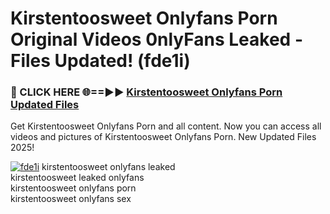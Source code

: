 # Kirstentoosweet Onlyfans Porn Original Videos 0nlyFans Leaked - Files Updated! (fde1i)

<h3>🔴 CLICK HERE 🌐==►► <a href="https://tinyurl.com/4seja8ks" rel="nofollow">Kirstentoosweet Onlyfans Porn Updated Files</a></h3>

Get Kirstentoosweet Onlyfans Porn and all content. Now you can access all videos and pictures of Kirstentoosweet Onlyfans Porn. New Updated Files 2025!

[![fde1i](https://i.imgur.com/EWjZXRe.gif)](https://tinyurl.com/4seja8ks)
kirstentoosweet onlyfans leaked<br>
kirstentoosweet leaked onlyfans<br>
kirstentoosweet onlyfans porn<br>
kirstentoosweet onlyfans sex
